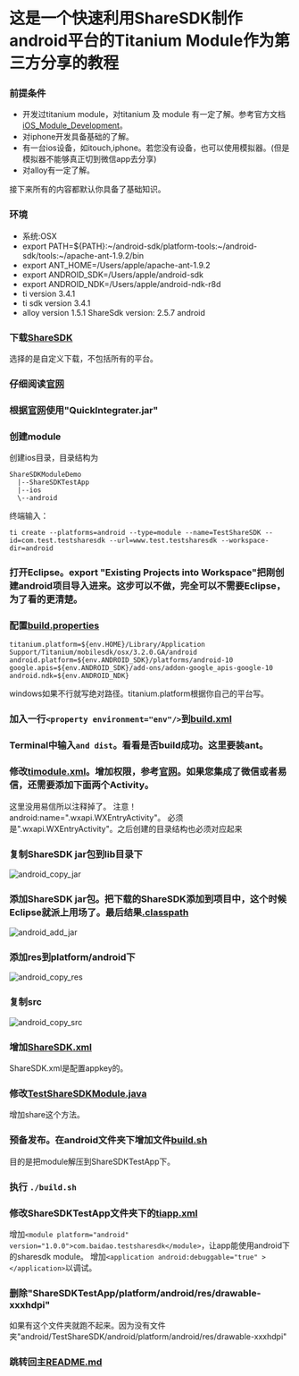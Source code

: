 这是一个快速利用ShareSDK制作android平台的Titanium Module作为第三方分享的教程
====================================================================

### 前提条件
- 开发过titanium module，对titanium 及 module 有一定了解。参考官方文档[iOS_Module_Development](http://docs.appcelerator.com/titanium/3.0/#!/guide/iOS_Module_Development_Guide)。
- 对iphone开发具备基础的了解。
- 有一台ios设备，如itouch,iphone。若您没有设备，也可以使用模拟器。(但是模拟器不能够真正切到微信app去分享)
- 对alloy有一定了解。

接下来所有的内容都默认你具备了基础知识。

### 环境
- 系统:OSX
- export PATH=${PATH}:~/android-sdk/platform-tools:~/android-sdk/tools:~/apache-ant-1.9.2/bin
- export ANT_HOME=/Users/apple/apache-ant-1.9.2
- export ANDROID_SDK=/Users/apple/android-sdk
- export ANDROID_NDK=/Users/apple/android-ndk-r8d
- ti version 3.4.1
- ti sdk version 3.4.1
- alloy version 1.5.1
ShareSdk version: 2.5.7 android

### 下载[ShareSDK](http://sharesdk.mob.com/Download)
选择的是自定义下载，不包括所有的平台。

### 仔细阅读[官网](http://wiki.mob.com/%E5%BF%AB%E9%80%9F%E9%9B%86%E6%88%90%E6%8C%87%E5%8D%97/)

### 根据[官网](http://wiki.mob.com/%E5%BF%AB%E9%80%9F%E9%9B%86%E6%88%90%E6%8C%87%E5%8D%97/)使用"QuickIntegrater.jar"

### 创建module
创建ios目录，目录结构为
```
ShareSDKModuleDemo
  |--ShareSDKTestApp
  |--ios
  \--android
```
终端输入：
```
ti create --platforms=android --type=module --name=TestShareSDK --id=com.test.testsharesdk --url=www.test.testsharesdk --workspace-dir=android
```

### 打开Eclipse。export "Existing Projects into Workspace"把刚创建android项目导入进来。这步可以不做，完全可以不需要Eclipse，为了看的更清楚。

### 配置[build.properties](https://github.com/mdsb100/titanium-good-practices/blob/master/ShareSDKModuleDemo/android/TestShareSDK/android/build.properties)
```
titanium.platform=${env.HOME}/Library/Application Support/Titanium/mobilesdk/osx/3.2.0.GA/android
android.platform=${env.ANDROID_SDK}/platforms/android-10
google.apis=${env.ANDROID_SDK}/add-ons/addon-google_apis-google-10
android.ndk=${env.ANDROID_NDK}
```
windows如果不行就写绝对路径。titanium.platform根据你自己的平台写。

### 加入一行```<property environment="env"/>```到[build.xml](https://github.com/mdsb100/titanium-good-practices/blob/master/ShareSDKModuleDemo/android/TestShareSDK/android/build.xml)

### Terminal中输入```and dist```。看看是否build成功。这里要装ant。

### 修改[timodule.xml](https://github.com/mdsb100/titanium-good-practices/blob/master/ShareSDKModuleDemo/android/TestShareSDK/android/timodule.xml)。增加权限，参考[官网](http://wiki.mob.com/%E5%BF%AB%E9%80%9F%E9%9B%86%E6%88%90%E6%8C%87%E5%8D%97/)。如果您集成了微信或者易信，还需要添加下面两个Activity。
这里没用易信所以注释掉了。
注意！android:name=".wxapi.WXEntryActivity"。 必须是".wxapi.WXEntryActivity"。之后创建的目录结构也必须对应起来

### 复制ShareSDK jar包到lib目录下
![android_copy_jar](https://cloud.githubusercontent.com/assets/2350193/5615509/e3a7ec6c-9536-11e4-9acd-ea852c08e917.png)

### 添加ShareSDK jar包。把下载的ShareSDK添加到项目中，这个时候Eclipse就派上用场了。最后结果[.classpath](https://github.com/mdsb100/titanium-good-practices/blob/master/ShareSDKModuleDemo/android/TestShareSDK/android/.classpath)
![android_add_jar](https://cloud.githubusercontent.com/assets/2350193/5615582/6feebbf6-9537-11e4-8850-261305e5e3dd.png)

### 添加res到platform/android下
![android_copy_res](https://cloud.githubusercontent.com/assets/2350193/5617399/5d64dbde-9549-11e4-9bb8-6bc026204e62.png)

### 复制src
![android_copy_src](https://cloud.githubusercontent.com/assets/2350193/5615737/f6b2924c-9538-11e4-961c-53cb76dba1d3.png)

### 增加[ShareSDK.xml](https://github.com/mdsb100/titanium-good-practices/tree/master/ShareSDKModuleDemo/android/TestShareSDK/assets/ShareSDK.xml)
ShareSDK.xml是配置appkey的。

### 修改[TestShareSDKModule.java](https://github.com/mdsb100/titanium-good-practices/blob/master/ShareSDKModuleDemo/android/TestShareSDK/android/src/com/test/testsharesdk/TestShareSDKModule.java)
增加share这个方法。

### 预备发布。在android文件夹下增加文件[build.sh](https://github.com/mdsb100/titanium-good-practices/blob/master/ShareSDKModuleDemo/android/TestShareSDK/android/build.sh)
目的是把module解压到ShareSDKTestApp下。

### 执行 `./build.sh`

### 修改ShareSDKTestApp文件夹下的[tiapp.xml](https://github.com/mdsb100/titanium-good-practices/blob/master/ShareSDKModuleDemo/ShareSDKTestApp/tiapp.xml)
增加```<module platform="android" version="1.0.0">com.baidao.testsharesdk</module>```，让app能使用android下的sharesdk module。
增加```<application android:debuggable="true" ></application>```以调试。

### 删除"ShareSDKTestApp/platform/android/res/drawable-xxxhdpi"
如果有这个文件夹就跑不起来。因为没有文件夹"android/TestShareSDK/android/platform/android/res/drawable-xxxhdpi"

### 跳转回主[README.md](https://github.com/mdsb100/titanium-good-practices/tree/master/ShareSDKModuleDemo)